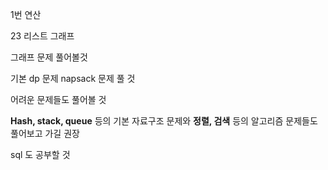 1번 연산

23  리스트 그래프



그래프 문제 풀어볼것



기본 dp 문제 napsack 문제 풀 것



어려운 문제들도 풀어볼 것



**Hash, stack, queue** 등의 기본 자료구조 문제와 **정렬, 검색** 등의 알고리즘 문제들도 풀어보고 가길 권장







sql 도 공부할 것

